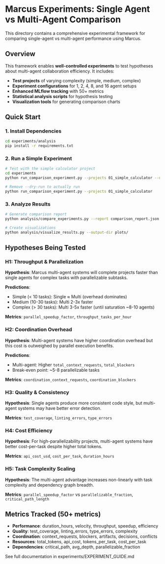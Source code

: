 # Marcus Experiments: Single Agent vs Multi-Agent Comparison

This directory contains a comprehensive experimental framework for comparing single-agent vs multi-agent performance using Marcus.

## Overview

This framework enables **well-controlled experiments** to test hypotheses about multi-agent collaboration efficiency. It includes:

- **Test projects** of varying complexity (simple, medium, complex)
- **Experiment configurations** for 1, 2, 4, 8, and 16 agent setups
- **Enhanced MLflow tracking** with 50+ metrics
- **Statistical analysis scripts** for hypothesis testing
- **Visualization tools** for generating comparison charts

## Quick Start

### 1. Install Dependencies

```bash
cd experiments/analysis
pip install -r requirements.txt
```

### 2. Run a Simple Experiment

```bash
# Test with the simple calculator project
cd experiments
python run_comparison_experiment.py --projects 01_simple_calculator --dry-run

# Remove --dry-run to actually run
python run_comparison_experiment.py --projects 01_simple_calculator
```

### 3. Analyze Results

```bash
# Generate comparison report
python analysis/compare_experiments.py --report comparison_report.json

# Create visualizations
python analysis/visualize_results.py --output-dir plots/
```

## Hypotheses Being Tested

### H1: Throughput & Parallelization

**Hypothesis**: Marcus multi-agent systems will complete projects faster than single agents for complex tasks with parallelizable subtasks.

**Predictions**:
- Simple (< 10 tasks): Single ≈ Multi (overhead dominates)
- Medium (10-30 tasks): Multi 2-3x faster
- Complex (> 30 tasks): Multi 3-5x faster (until saturation ~8-10 agents)

**Metrics**: `parallel_speedup_factor`, `throughput_tasks_per_hour`

### H2: Coordination Overhead

**Hypothesis**: Multi-agent systems have higher coordination overhead but this cost is outweighed by parallel execution benefits.

**Predictions**:
- Multi-agent: Higher `total_context_requests`, `total_blockers`
- Break-even point: ~5-8 parallelizable tasks

**Metrics**: `coordination_context_requests`, `coordination_blockers`

### H3: Quality & Consistency

**Hypothesis**: Single agents produce more consistent code style, but multi-agent systems may have better error detection.

**Metrics**: `test_coverage`, `linting_errors`, `type_errors`

### H4: Cost Efficiency

**Hypothesis**: For high-parallelizability projects, multi-agent systems have better cost-per-task despite higher total tokens.

**Metrics**: `api_cost_usd`, `cost_per_task`, `duration_hours`

### H5: Task Complexity Scaling

**Hypothesis**: The multi-agent advantage increases non-linearly with task complexity and dependency graph breadth.

**Metrics**: `parallel_speedup_factor` vs `parallelizable_fraction`, `critical_path_length`

## Metrics Tracked (50+ metrics)

- **Performance**: duration_hours, velocity, throughput, speedup, efficiency
- **Quality**: test_coverage, linting_errors, type_errors, complexity
- **Coordination**: context_requests, blockers, artifacts, decisions, conflicts
- **Resources**: total_tokens, api_cost, tokens_per_task, cost_per_task
- **Dependencies**: critical_path, avg_depth, parallelizable_fraction

See full documentation in experiments/EXPERIMENT_GUIDE.md
